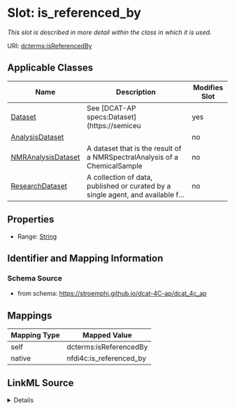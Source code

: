 

# Slot: is_referenced_by


_This slot is described in more detail within the class in which it is used._





URI: [dcterms:isReferencedBy](http://purl.org/dc/terms/isReferencedBy)



<!-- no inheritance hierarchy -->





## Applicable Classes

| Name | Description | Modifies Slot |
| --- | --- | --- |
| [Dataset](Dataset.md) | See [DCAT-AP specs:Dataset](https://semiceu |  yes  |
| [AnalysisDataset](AnalysisDataset.md) |  |  no  |
| [NMRAnalysisDataset](NMRAnalysisDataset.md) | A dataset that is the result of a NMRSpectralAnalysis of a ChemicalSample |  no  |
| [ResearchDataset](ResearchDataset.md) | A collection of data, published or curated by a single agent, and available f... |  no  |







## Properties

* Range: [String](String.md)





## Identifier and Mapping Information







### Schema Source


* from schema: https://stroemphi.github.io/dcat-4C-ap/dcat_4c_ap




## Mappings

| Mapping Type | Mapped Value |
| ---  | ---  |
| self | dcterms:isReferencedBy |
| native | nfdi4c:is_referenced_by |




## LinkML Source

<details>
```yaml
name: is_referenced_by
description: This slot is described in more detail within the class in which it is
  used.
from_schema: https://stroemphi.github.io/dcat-4C-ap/dcat_4c_ap
rank: 1000
slot_uri: dcterms:isReferencedBy
alias: is_referenced_by
domain_of:
- Dataset
range: string

```
</details>